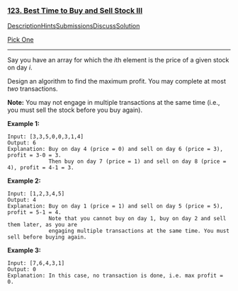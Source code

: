 ### [123. Best Time to Buy and Sell Stock III](https://leetcode.com/problems/best-time-to-buy-and-sell-stock-iii/description/)

[Description](https://leetcode.com/problems/best-time-to-buy-and-sell-stock-iii/description/)[Hints](https://leetcode.com/problems/best-time-to-buy-and-sell-stock-iii/hints/)[Submissions](https://leetcode.com/problems/best-time-to-buy-and-sell-stock-iii/submissions/)[Discuss](https://leetcode.com/problems/best-time-to-buy-and-sell-stock-iii/discuss/)[Solution](https://leetcode.com/problems/best-time-to-buy-and-sell-stock-iii/solution/)

[Pick One](https://leetcode.com/problems/random-one-question/)

------

Say you have an array for which the *i*th element is the price of a given stock on day *i*.

Design an algorithm to find the maximum profit. You may complete at most *two* transactions.

**Note:** You may not engage in multiple transactions at the same time (i.e., you must sell the stock before you buy again).

**Example 1:**

```
Input: [3,3,5,0,0,3,1,4]
Output: 6
Explanation: Buy on day 4 (price = 0) and sell on day 6 (price = 3), profit = 3-0 = 3.
             Then buy on day 7 (price = 1) and sell on day 8 (price = 4), profit = 4-1 = 3.
```

**Example 2:**

```
Input: [1,2,3,4,5]
Output: 4
Explanation: Buy on day 1 (price = 1) and sell on day 5 (price = 5), profit = 5-1 = 4.
             Note that you cannot buy on day 1, buy on day 2 and sell them later, as you are
             engaging multiple transactions at the same time. You must sell before buying again.
```

**Example 3:**

```
Input: [7,6,4,3,1]
Output: 0
Explanation: In this case, no transaction is done, i.e. max profit = 0.
```

 